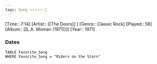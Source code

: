 ```yaml
---
tags: Song ⭐⭐⭐⭐⭐ 💛
---
```

[Time:: 7:14]
[Artist:: [[The Doors]] ]
[Genre:: Classic Rock]
[Played:: 58]
[Album:: [[L.A. Woman (1971)]]]
[Year:: 1971]
### Dates
````dataview
TABLE Favorite_Song
WHERE Favorite_Song = "Riders on the Storn"
````